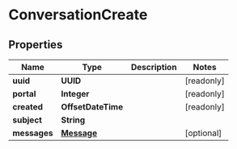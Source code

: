 

# ConversationCreate


## Properties

Name | Type | Description | Notes
------------ | ------------- | ------------- | -------------
**uuid** | **UUID** |  |  [readonly]
**portal** | **Integer** |  |  [readonly]
**created** | **OffsetDateTime** |  |  [readonly]
**subject** | **String** |  | 
**messages** | [**Message**](Message.md) |  |  [optional]



